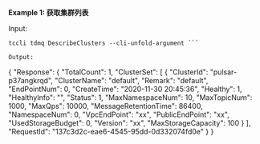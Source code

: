 **Example 1: 获取集群列表**



Input: 

```
tccli tdmq DescribeClusters --cli-unfold-argument ```

Output: 
```
{
    "Response": {
        "TotalCount": 1,
        "ClusterSet": [
            {
                "ClusterId": "pulsar-p37angkrqd",
                "ClusterName": "default",
                "Remark": "default",
                "EndPointNum": 0,
                "CreateTime": "2020-11-30 20:45:36",
                "Healthy": 1,
                "HealthyInfo": "",
                "Status": 1,
                "MaxNamespaceNum": 10,
                "MaxTopicNum": 1000,
                "MaxQps": 10000,
                "MessageRetentionTime": 86400,
                "NamespaceNum": 0,
                "VpcEndPoint": "xx",
                "PublicEndPoint": "xx",
                "UsedStorageBudget": 0,
                "Version": "xx",
                "MaxStorageCapacity": 100
            }
        ],
        "RequestId": "137c3d2c-eae6-4545-95dd-0d332074fd0e"
    }
}
```

